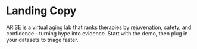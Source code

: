 # Landing Copy

ARISE is a virtual aging lab that ranks therapies by rejuvenation, safety, and confidence—turning hype into evidence. Start with the demo, then plug in your datasets to triage faster.
